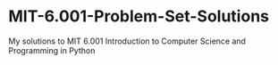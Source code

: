 # MIT-6.001-Problem-Set-Solutions
My solutions to MIT 6.001 Introduction to Computer Science and Programming in Python
